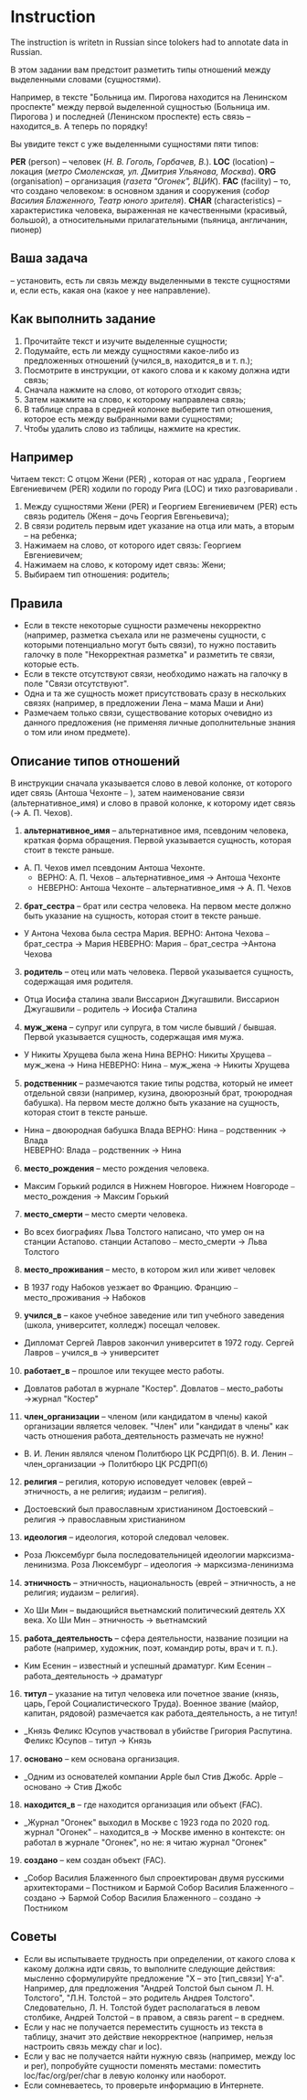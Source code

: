 # Instruction

The instruction is writetn in Russian since tolokers had to annotate data in Russian.

В этом задании вам предстоит разметить типы отношений между выделенными словами (сущностями). 

Например, в тексте "Больница им. Пирогова находится на Ленинском проспекте" между первой выделенной сущностью (Больница им. Пирогова ) и последней (Ленинском проспекте) есть связь – находится_в. А теперь по порядку!

Вы увидите текст с уже выделенными сущностями пяти типов:

**PER** (person) – человек (_Н. В. Гоголь, Горбачев, В._).
**LOC** (location) – локация (_метро Смоленская, ул. Дмитрия Ульянова, Москва_).
**ORG** (organisation) – организация (_газета "Огонек", ВЦИК_).
**FAC** (facility) – то, что создано человеком: в основном здания и сооружения (_собор Василия Блаженного,  Театр юного зрителя_).
**CHAR** (characteristics) – характеристика человека, выраженная не качественными (красивый, большой), а относительными прилагательными (пьяница, англичанин, пионер)


## Ваша задача 

– установить, есть ли связь между выделенными в тексте сущностями и, если есть, какая она (какое у нее направление). 

## Как выполнить задание

1. Прочитайте текст и изучите выделенные сущности;
2. Подумайте, есть ли между сущностями какое-либо из предложенных отношений (учился_в, находится_в и т. п.);
3. Посмотрите в инструкции, от какого слова и к какому должна идти связь;
4. Сначала нажмите на слово, от которого отходит связь;
5. Затем нажмите на слово, к которому направлена связь; 
6. В таблице справа в средней колонке выберите тип отношения, которое есть между выбранными вами сущностями;
7. Чтобы удалить слово из таблицы, нажмите на крестик. 

## Например

Читаем текст: С отцом Жени (PER) , которая от нас удрала , Георгием Евгениевичем (PER) ходили по городу Рига (LOC) и тихо разговаривали .
1. Между сущностями Жени (PER) и Георгием Евгениевичем (PER) есть связь родитель (Женя – дочь Георгия Евгеньевича);
2. В связи родитель первым идет указание на отца или мать, а вторым – на ребенка;
3. Нажимаем на слово, от которого идет связь: Георгием Евгениевичем;
4. Нажимаем на слово, к которому идет связь: Жени;
5. Выбираем тип отношения: родитель;

## Правила

- Если в тексте некоторые сущности размечены некорректно (например, разметка съехала или не размечены сущности, с которыми потенциально могут быть связи), то нужно поставить галочку в поле "Некорректная разметка" и разметить те связи, которые есть. 
- Если в тексте отсутствуют связи, необходимо нажать на галочку в поле "Связи отсутствуют". 
- Одна и та же сущность может присутствовать сразу в нескольких связях (например, в предложении Лена – мама Маши и Ани)
- Размечаем только связи, существование которых очевидно из данного предложения (не применяя личные дополнительные знания о том или ином предмете). 

## Описание типов отношений

В инструкции сначала указывается слово в левой колонке, от которого идет связь (Антоша Чехонте   ⎯ ), затем наименование связи (альтернативное_имя) и слово в правой колонке, к которому идет связь (→ А. П. Чехов). 

1. **альтернативное_имя** – альтернативное имя, псевдоним человека, краткая форма обращения. Первой указывается сущность, которая стоит в тексте раньше. 
  - А. П. Чехов имел псевдоним Антоша Чехонте. 
    - ВЕРНО: А. П. Чехов  ⎯  альтернативное_имя → Антоша Чехонте
    - НЕВЕРНО:   Антоша Чехонте ⎯  альтернативное_имя → А. П. Чехов

2. **брат_сестра** – брат или сестра человека. На первом месте должно быть указание на сущность, которая стоит в тексте раньше. 
  - У Антона Чехова была сестра Мария.
ВЕРНО: Антона Чехова   ⎯ брат_сестра → Мария
НЕВЕРНО:  Мария  ⎯ брат_сестра →Антона Чехова  

3. **родитель** – отец или мать человека. Первой указывается сущность, содержащая имя родителя. 
  - Отца Иосифа сталина звали Виссарион Джугашвили. 
Виссарион Джугашвили  ⎯ родитель → Иосифа Сталина

4. **муж_жена** – супруг или супруга, в том числе бывший / бывшая. Первой указывается сущность,  содержащая имя мужа. 
  - У Никиты Хрущева была жена Нина
ВЕРНО: Никиты Хрущева  ⎯ муж_жена → Нина
НЕВЕРНО: Нина   ⎯ муж_жена → Никиты Хрущева

5. **родственник** – размечаются такие типы родства, который не имеет отдельной связи (например, кузина, двоюрозный брат, троюродная бабушка). На первом месте должно быть указание на сущность, которая стоит в тексте раньше. 
  - Нина – двоюродная бабушка Влада
ВЕРНО: Нина  ⎯ родственник → Влада    
НЕВЕРНО: Влада  ⎯ родственник → Нина   

6. **место_рождения** – место рождения человека. 
  - Максим Горький родился в Нижнем Новгорое. 
Нижнем Новгороде  ⎯ место_рождения → Максим Горький

7. **место_смерти** – место смерти человека. 
  - Во всех биографиях Льва Толстого написано, что умер он на станции Астапово. 
станции Астапово ⎯ место_смерти → Льва Толстого

8. **место_проживания** – место, в котором жил или живет человек
  - В 1937 году Набоков уезжает во Францию. 
Францию  ⎯ место_проживания → Набоков

9. **учился_в** – какое учебное заведение или тип учебного заведения (школа, университет, колледж) посещал человек. 
  - Дипломат Сергей Лавров закончил университет в 1972 году. 
Сергей Лавров   ⎯ учился_в → университет

10. **работает_в** – прошлое или текущее место работы. 
  - Довлатов работал в журнале "Костер". 
Довлатов   ⎯ место_работы →журнал "Костер"

11. **член_организации** – членом (или кандидатом в члены) какой организации является человек. "Член" или "кандидат в члены" как часть отношения работа_деятельность размечать не нужно! 
  - В. И. Ленин являлся членом Политбюро ЦК РСДРП(б). 
В. И. Ленин   ⎯ член_организации →  Политбюро ЦК РСДРП(б)

12. **религия** – регилия, которую исповедует человек (еврей – этничность, а не религия; иудаизм – религия). 
  - Достоевский был православным христианином
Достоевский   ⎯ религия → православным христианином

13. **идеология** – идеология, которой следовал человек. 
  - Роза Люксембург была  последовательницей идеологии марксизма-ленинизма. 
Роза Люксембург  ⎯ идеология → марксизма-ленинизма 

14. **этничность** – этничность, национальность (еврей – этничность, а не религия; иудаизм – религия). 
  - Хо Ши Мин  – выдающийся вьетнамский политический деятель XX века.
Хо Ши Мин  ⎯ этничность → вьетнамский

15. **работа_деятельность** – сфера деятельности, название позиции на работе (например, художник, поэт, командир роты, врач и т. п.).
  - Ким Есенин – известный и успешный драматург. 
Ким Есенин  ⎯ работа_деятельность →  драматург

16. **титул** – указание на титул человека или почетное звание (князь, царь, Герой Социалистического Труда). Военное звание (майор, капитан, рядовой) размечается как работа_деятельность, а не титул!
  - _Князь Феликс Юсупов участвовал в убийстве Григория Распутина. 
Феликс Юсупов  ⎯ титул →  Князь

17. **основано** – кем основана организация. 
  - _Одним из основателей компании Apple был Стив Джобс. 
Apple  ⎯ основано → Стив Джобс

18. **находится_в** – где находится организация или объект (FAC). 
  - _Журнал "Огонек" выходил в Москве с 1923 года по 2020 год. 
журнал "Огонек"  ⎯ находится_в → Москве
именно в контексте: он работал в журнале "Огонек", но не: я читаю журнал "Огонек"

19. **создано** – кем создан объект (FAC). 
  - _Собор Василия Блаженного был спроектирован двумя русскими архитекторами – Постником и Бармой
Собор Василия Блаженного  ⎯ создано → Бармой
Собор Василия Блаженного  ⎯ создано → Постником

## Советы

- Если вы испытываете трудность при определении, от какого слова к какому должна идти связь, то выполните следующие действия: мысленно сформулируйте предложение "X – это [тип_связи] Y-а". Например, для предложения "Андрей Толстой был сыном Л. Н. Толстого", "Л.Н. Толстой – это родитель Андрея Толстого". Следовательно, Л. Н. Толстой  будет располагаться в левом столбике, Андрей Толстой – в правом, а связь parent – в среднем.
- Если у нас не получается переместить сущность из текста в таблицу, значит это действие некорректное (например, нельзя настроить связь между char и loc). 
- Если у вас не получается найти нужную связь (например, между loc и per), попробуйте сущности поменять местами: поместить loc/fac/org/per/char в левую колонку или наоборот. 
- Если сомневаетесь, то проверьте информацию в Интернете.
